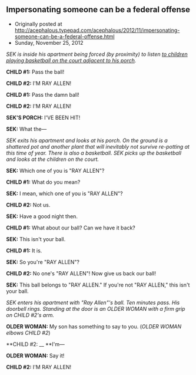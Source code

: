 ## Impersonating someone can be a federal offense

 * Originally posted at http://acephalous.typepad.com/acephalous/2012/11/impersonating-someone-can-be-a-federal-offense.html
 * Sunday, November 25, 2012



_SEK is inside his apartment being forced (by proximity) to listen [to children playing basketball on the court adjacent to his porch](http://www.lawyersgunsmoneyblog.com/2012/09/i-hate-children-they-ruin-everything)._

**CHILD #1:** Pass the ball!

**CHILD #2:** I'M RAY ALLEN!

**CHILD #1:** Pass the damn ball!

**CHILD #2:** I'M RAY ALLEN!

**SEK'S PORCH:** I'VE BEEN HIT!

**SEK:** What the—

_SEK 
exits his apartment and looks at his porch. On the ground is a shattered
 pot and another plant that will inevitably not survive re-potting at 
this time of year. There is also a basketball. SEK picks up the 
basketball and looks at the children on the court._

**SEK:** Which one of you is "RAY ALLEN"?

**CHILD #1:** What do you mean?

**SEK:** I mean, which one of you is "RAY ALLEN"?

**CHILD #2:** Not us.

**SEK:** Have a good night then.

**CHILD #1:** What about our ball? Can we have it back?

**SEK:** This isn't your ball.

**CHILD #1:** It is.

**SEK:** So you're "RAY ALLEN"?

**CHILD #2:** No one's "RAY ALLEN"! Now give us back our ball!

**SEK:** This ball belongs to "RAY ALLEN." If you're not "RAY ALLEN," this isn't your ball.

_SEK 
enters his apartment with "Ray Allen"'s ball. Ten minutes pass. His 
doorbell rings. Standing at the door is an OLDER WOMAN with a firm grip 
on CHILD #2's arm._

**OLDER WOMAN:** My son has something to say to you. (_OLDER WOMAN elbows CHILD #2_)

**CHILD #2: __ **I'm—

**OLDER WOMAN:** Say it!

**CHILD #2:** I'M RAY ALLEN!
		
